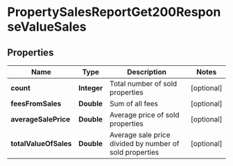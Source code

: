

# PropertySalesReportGet200ResponseValueSales


## Properties

| Name | Type | Description | Notes |
|------------ | ------------- | ------------- | -------------|
|**count** | **Integer** | Total number of sold properties |  [optional] |
|**feesFromSales** | **Double** | Sum of all fees |  [optional] |
|**averageSalePrice** | **Double** | Average price of sold properties |  [optional] |
|**totalValueOfSales** | **Double** | Average sale price divided by number of sold properties |  [optional] |



